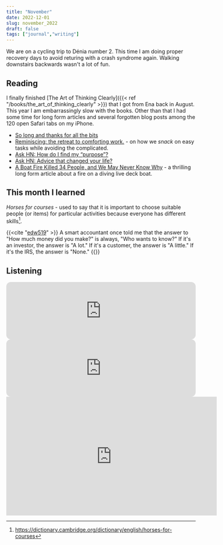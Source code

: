 ```yaml
---
title: "November"
date: 2022-12-01
slug: november_2022
draft: false
tags: ["journal","writing"]
---
```


We are on a cycling trip to Dénia number 2. This time I am doing proper recovery days to avoid returing with a crash syndrome again. Walking downstairs backwards wasn't a lot of fun.

## Reading

I finally finished [The Art of Thinking Clearly]({{< ref "/books/the_art_of_thinking_clearly" >}})
that I got from Ena back in August. This year I am embarrassingly slow with the books.
Other than that I had some time for long form articles and several forgotten blog posts among
the 120 open Safari tabs on my iPhone.

- [So long and thanks for all the bits](https://www.ncsc.gov.uk/blog-post/so-long-thanks-for-all-the-bits)
- [Reminiscing: the retreat to comforting work.](https://lethain.com/reminiscing/) - on how we _snack_ on easy tasks while avoiding the complicated.
- [Ask HN: How do I find my “purpose”?](https://news.ycombinator.com/item?id=33534644)
- [Ask HN: Advice that changed your life?](https://news.ycombinator.com/item?id=33382056)
- [A Boat Fire Killed 34 People, and We May Never Know Why](https://www.outsideonline.com/outdoor-adventure/exploration-survival/channel-islands-dive-boat-fire/) -
  a thrilling long form article about a fire on a diving live deck boat.

## This month I learned

_Horses for courses_ - used to say that it is important to choose suitable people (or items) for particular activities because everyone has different skills[^1].

{{<cite "[edw519](https://news.ycombinator.com/item?id=1084127)" >}}
A smart accountant once told me that the answer to "How much money did you make?" is always, "Who wants to know?"
If it's an investor, the answer is "A lot."
If it's a customer, the answer is "A little."
If it's the IRS, the answer is "None."
{{</cite>}}

## Listening

<iframe style="border-radius:12px" src="https://open.spotify.com/embed/track/3fSDSeR4mOGCldB3nhq7M1?utm_source=generator" width="100%" height="152" frameBorder="0" allowfullscreen="" allow="autoplay; clipboard-write; encrypted-media; fullscreen; picture-in-picture" loading="lazy"></iframe>

<iframe style="border-radius:12px" src="https://open.spotify.com/embed/track/4rs3CAAycZzHObzp47VsZ9?utm_source=generator" width="100%" height="152" frameBorder="0" allowfullscreen="" allow="autoplay; clipboard-write; encrypted-media; fullscreen; picture-in-picture" loading="lazy"></iframe>

<iframe width="560" height="315" src="https://www.youtube-nocookie.com/embed/x-iaOJEWwqw" title="YouTube video player" frameborder="0" allow="accelerometer; autoplay; clipboard-write; encrypted-media; gyroscope; picture-in-picture; web-share" referrerpolicy="strict-origin-when-cross-origin" allowfullscreen></iframe>

[^1]: https://dictionary.cambridge.org/dictionary/english/horses-for-courses
